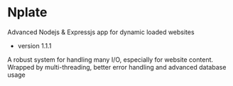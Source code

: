 Nplate
=======

Advanced Nodejs & Expressjs app for dynamic loaded websites

- version 1.1.1

A robust system for handling many I/O, especially for website content.
Wrapped by multi-threading, better error handling and advanced database usage
